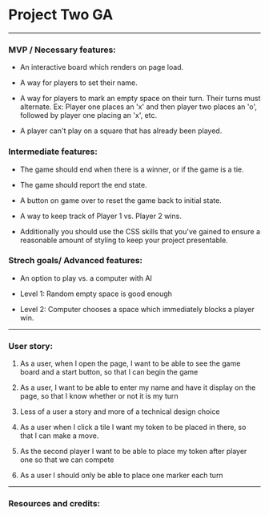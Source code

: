 # Project Two GA
----------------

### MVP / Necessary features:


- An interactive board which renders on page load.

- A way for players to set their name.

- A way for players to mark an empty space on their turn. Their turns must alternate. Ex: Player one places an 'x' and then player two places an 'o', followed by player one placing an 'x', etc.

- A player can't play on a square that has already been played.



### Intermediate features:


- The game should end when there is a winner, or if the game is a tie.

- The game should report the end state.

- A button on game over to reset the game back to initial state.

- A way to keep track of Player 1 vs. Player 2 wins.

- Additionally you should use the CSS skills that you've gained to ensure a reasonable amount of styling to keep your project presentable.



### Strech goals/ Advanced features:


- An option to play vs. a computer with AI

- Level 1: Random empty space is good enough

- Level 2: Computer chooses a space which immediately blocks a player win.


------------------------------------------------------------------------------------------------------------------------------


### User story:


1. As a user, when I open the page, I want to be able to see the game board and a start button, so that I can begin the game

2. As a user, I want to be able to enter my name and have it display on the page, so that I know whether or not it is my turn
  
<!-- 
2a. [Technical] How am i getting user input?
2b. [Technical] how am i alerting the user that it’s there turn. css? an image? -->
 
3. Less of a user a story and more of a technical design choice
 
4. As a user when I click a tile I want my token to be placed in there, so that I can make a move.
 
5. As the second player I want to be able to place my token after player one so that we can compete
  
6. As a user I should only be able to place one marker each turn

------------------------------------------------------------------------------------------------------------------------------


### Resources and credits: